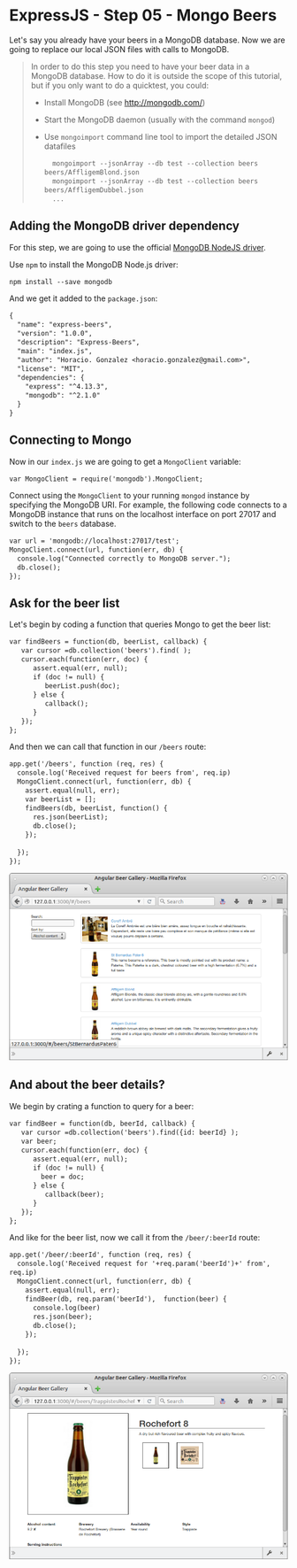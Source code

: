 # ExpressJS - Step 05 - Mongo Beers

Let's say you already have your beers in a MongoDB database. Now we are going to replace our local JSON files with calls to MongoDB.

> In order to do this step you need to have your beer data in a MongoDB database.
> How to do it is outside the scope of this tutorial, but if you only want to do a quicktest, you could:
>
> - Install MongoDB (see http://mongodb.com/)
> - Start the MongoDB daemon (usually with the command `mongod`)
> - Use `mongoimport` command line tool to import the detailed JSON datafiles
>
>    ```
>      mongoimport --jsonArray --db test --collection beers beers/AffligemBlond.json
>      mongoimport --jsonArray --db test --collection beers beers/AffligemDubbel.json
>      ...
>   ```   


## Adding the MongoDB driver dependency

For this step, we are going to use the official [MongoDB NodeJS driver](http://docs.mongodb.org/ecosystem/drivers/node-js).

Use `npm` to install the MongoDB Node.js driver:

    npm install --save mongodb

And we get it added to the `package.json`:  

    {
      "name": "express-beers",
      "version": "1.0.0",
      "description": "Express-Beers",
      "main": "index.js",
      "author": "Horacio. Gonzalez <horacio.gonzalez@gmail.com>",
      "license": "MIT",
      "dependencies": {
        "express": "^4.13.3",
        "mongodb": "^2.1.0"
      }
    }

## Connecting to Mongo

Now in our `index.js` we are going to get a `MongoClient` variable:

    var MongoClient = require('mongodb').MongoClient;


Connect using the `MongoClient` to your running `mongod` instance by specifying the MongoDB URI. For example, the following code connects to a MongoDB instance that runs on the localhost interface on port 27017 and switch to the `beers` database.

    var url = 'mongodb://localhost:27017/test';
    MongoClient.connect(url, function(err, db) {
      console.log("Connected correctly to MongoDB server.");
      db.close();
    });


## Ask for the beer list

Let's begin by coding a function that queries Mongo to get the beer list:

    var findBeers = function(db, beerList, callback) {
       var cursor =db.collection('beers').find( );
       cursor.each(function(err, doc) {
          assert.equal(err, null);
          if (doc != null) {
             beerList.push(doc);
          } else {
             callback();
          }
       });
    };


And then we can call that function in our `/beers` route:

    app.get('/beers', function (req, res) {
      console.log('Received request for beers from', req.ip)
      MongoClient.connect(url, function(err, db) {
        assert.equal(null, err);
        var beerList = [];
        findBeers(db, beerList, function() {
          res.json(beerList);
          db.close();
        });

      });
    });


![Beer list](/assets/step-05-beerlist.png)


## And about the beer details?

We begin by crating a function to query for a beer:

    var findBeer = function(db, beerId, callback) {
       var cursor =db.collection('beers').find({id: beerId} );
       var beer;
       cursor.each(function(err, doc) {
          assert.equal(err, null);
          if (doc != null) {
            beer = doc;
          } else {
             callback(beer);
          }
       });
    };

And like for the beer list, now we call it from the `/beer/:beerId` route:

    app.get('/beer/:beerId', function (req, res) {
      console.log('Received request for '+req.param('beerId')+' from', req.ip)
      MongoClient.connect(url, function(err, db) {
        assert.equal(null, err);
        findBeer(db, req.param('beerId'),  function(beer) {
          console.log(beer)
          res.json(beer);
          db.close();
        });

      });
    });    


![Beer list](/assets/step-05-beerdetails.png)
